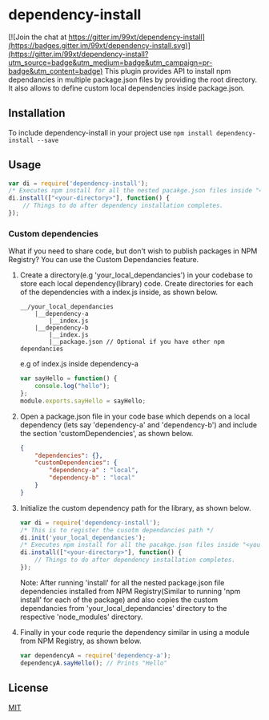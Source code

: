 # dependency-install

[![Join the chat at https://gitter.im/99xt/dependency-install](https://badges.gitter.im/99xt/dependency-install.svg)](https://gitter.im/99xt/dependency-install?utm_source=badge&utm_medium=badge&utm_campaign=pr-badge&utm_content=badge)
This plugin provides API to install npm dependancies in multiple package.json files by providing the root directory. It also allows to define custom local dependencies inside package.json.

## Installation
To include dependency-install in your project use
`npm install dependency-install --save`

## Usage
```javascript
var di = require('dependency-install');
/* Executes npm install for all the nested pacakge.json files inside "<your-directory>" */
di.install(["<your-directory>"], function() {
    // Things to do after dependency installation completes.
});
```

### Custom dependencies
What if you need to share code, but don't wish to publish packages in NPM Registry?
You can use the Custom Dependancies feature.

1. Create a directory(e.g 'your_local_dependancies') in your codebase to store each local dependency(library) code. Create directories for each of the dependencies with a index.js inside, as shown below.
    ```
    __/your_local_dependancies
        |__dependency-a
            |__index.js
        |__dependency-b
            |__index.js   
            |__package.json // Optional if you have other npm dependancies
    ```

    e.g of index.js inside dependency-a
    ```javascript
    var sayHello = function() {
        console.log("hello");
    };
    module.exports.sayHello = sayHello;
    ```

2. Open a package.json file in your code base which depends on a local dependency (lets say 'dependency-a' and 'dependency-b') and include the section 'customDependencies', as shown below.
    ```json
    {
        "dependencies": {},
        "customDependencies": {
            "dependency-a" : "local",
            "dependency-b" : "local"
        }
    }
    ```

3. Initialize the custom dependency path for the library, as shown below.
    ```javascript
    var di = require('dependency-install');
    /* This is to register the cusotm dependancies path */
    di.init('your_local_dependancies');
    /* Executes npm install for all the pacakge.json files inside "<your-directory>" */
    di.install(["<your-directory>"], function() {
        // Things to do after dependency installation completes.
    });
    ```
    Note: After running 'install' for all the nested package.json file dependencies installed from NPM Registry(Similar to running 'npm install' for each of the package) and also copies the custom dependancies from 'your_local_dependancies' directory to the respective 'node_modules' directory.

4. Finally in your code requrie the dependency similar in using a module from NPM Registry, as shown below.
    ```javascript
    var dependencyA = require('dependency-a');
    dependencyA.sayHello(); // Prints "Hello"
    ```

## License

  [MIT](LICENSE)

